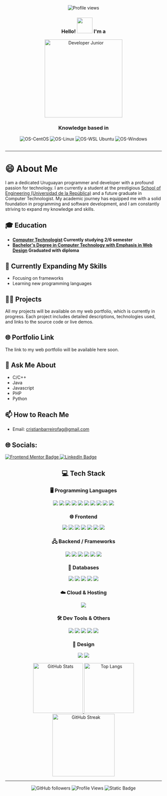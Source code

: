 <div align="center">
  <img src="https://i.imgur.com/X7SQED9.png" alt="Profile views">
</div>

<div align="center">
  <h3>Hello! <img src="https://raw.githubusercontent.com/cristianbarreiro/tarikul-islam-anik/refs/heads/main/assets/images/Waving%20Hand%20Medium-Light%20Skin%20Tone.png" style="height:50px;"> I'm a</h3>
    <img src="https://i.imgur.com/nDeMfan.gif" alt="Developer Junior" style="vertical-align: middle; height:250px;"/>
  <h3>Knowledge based in</h3>
  <img src="https://img.shields.io/badge/CentOS-262577?style=for-the-badge&logo=centos&logoColor=white" alt="OS-CentOS">
  <img src="https://img.shields.io/badge/Linux-FCC624?style=for-the-badge&logo=linux&logoColor=black" alt="OS-Linux">
  <img src="https://img.shields.io/badge/WSL-Ubuntu-E95420?style=for-the-badge&logo=ubuntu&logoColor=white" alt="OS-WSL Ubuntu">
  <img src="https://img.shields.io/badge/Windows-0078D6?style=for-the-badge&logo=windows&logoColor=white" alt="OS-Windows">
  <hr style="width: 100%; margin-top: 30px;">
</div>



# 😄 About Me
I am a dedicated Uruguayan programmer and developer with a profound passion for technology. I am currently a student at the prestigious [School of Engineering (Universidad de la República)](https://www.fing.edu.uy) and a future graduate in Computer Technologist. My academic journey has equipped me with a solid foundation in programming and software development, and I am constantly striving to expand my knowledge and skills. 


## 🎓 Education
- **[Computer Technologist](https://www.fing.edu.uy/tecnoinf/mvd/index.html) Currently studying 2/6 semester**  
- **[Bachelor's Degree in Computer Technology with Emphasis in Web Design](https://esi.edu.uy/carreras/emt-informatica/) Graduated with diploma**

## 🌱 Currently Expanding My Skills
- Focusing on frameworks
- Learning new programming languages

## 👨‍💻 Projects

All my projects will be available on my web portfolio, which is currently in progress. Each project includes detailed descriptions, technologies used, and links to the source code or live demos.

## 🌐 Portfolio Link
The link to my web portfolio will be available here soon.

## 💬 Ask Me About
- C/C++
- Java
- Javascript
- PHP
- Python
 

## 📫 How to Reach Me
- Email: cristianbarreirofag@gmail.com

## 🌐 Socials:

<a href="https://www.frontendmentor.io/profile/cristianbarreiro" target="_blank">
  <img src="https://img.shields.io/badge/Frontend%20Mentor-%23101010.svg?style=for-the-badge&logo=frontendmentor&logoColor=white" alt="Frontend Mentor Badge" />
</a>
<a href="https://www.linkedin.com/in/cristian-barreiro-dev/" target="_blank">
  <img src="https://img.shields.io/badge/LinkedIn-%230077B5.svg?style=for-the-badge&logo=linkedin&logoColor=white" alt="LinkedIn Badge" />
</a>


<div align="center">

## 💻 Tech Stack

### 🖥️ Programming Languages
<img src="https://img.shields.io/badge/C-%2300599C.svg?style=for-the-badge&logo=c&logoColor=white" />
<img src="https://img.shields.io/badge/c++-%2300599C.svg?style=for-the-badge&logo=c%2B%2B&logoColor=white" />
<img src="https://img.shields.io/badge/c%23-%23239120.svg?style=for-the-badge&logo=c-sharp&logoColor=white" />
<img src="https://img.shields.io/badge/java-%23ED8B00.svg?style=for-the-badge&logo=java&logoColor=white" />
<img src="https://img.shields.io/badge/python-%233776AB.svg?style=for-the-badge&logo=python&logoColor=white" />
<img src="https://img.shields.io/badge/javascript-%23323330.svg?style=for-the-badge&logo=javascript&logoColor=%23F7DF1E" />
<img src="https://img.shields.io/badge/php-%23777BB4.svg?style=for-the-badge&logo=php&logoColor=white" />
<img src="https://img.shields.io/badge/R-276DC3?style=for-the-badge&logo=r&logoColor=white" />
<img src="https://img.shields.io/badge/Haskell-%235e5086.svg?style=for-the-badge&logo=haskell&logoColor=white" />
<img src="https://img.shields.io/badge/Pascal-ED5A18?style=for-the-badge&logo=delphi&logoColor=white" />

### 🌐 Frontend
<img src="https://img.shields.io/badge/html5-%23E34F26.svg?style=for-the-badge&logo=html5&logoColor=white" />
<img src="https://img.shields.io/badge/css3-%231572B6.svg?style=for-the-badge&logo=css3&logoColor=white" />
<img src="https://img.shields.io/badge/bootstrap-%23563D7C.svg?style=for-the-badge&logo=bootstrap&logoColor=white" />
<img src="https://img.shields.io/badge/tailwindcss-%2338B2AC.svg?style=for-the-badge&logo=tailwind-css&logoColor=white" />
<img src="https://img.shields.io/badge/react-%2320232a.svg?style=for-the-badge&logo=react&logoColor=%2361DAFB" />
<img src="https://img.shields.io/badge/redux-%23593d88.svg?style=for-the-badge&logo=redux&logoColor=white" />
<img src="https://img.shields.io/badge/jquery-%230769AD.svg?style=for-the-badge&logo=jquery&logoColor=white" />

### 🖧 Backend / Frameworks
<img src="https://img.shields.io/badge/express.js-%23404d59.svg?style=for-the-badge&logo=express&logoColor=white" />
<img src="https://img.shields.io/badge/node.js-%23339933.svg?style=for-the-badge&logo=node.js&logoColor=white" />
<img src="https://img.shields.io/badge/apollo-%234F2291.svg?style=for-the-badge&logo=apollo-graphql&logoColor=white" />
<img src="https://img.shields.io/badge/graphql-E10098.svg?style=for-the-badge&logo=graphql&logoColor=white" />
<img src="https://img.shields.io/badge/laravel-%23FF2D20.svg?style=for-the-badge&logo=laravel&logoColor=white" />
<img src="https://img.shields.io/badge/phpunit-7741BB.svg?style=for-the-badge&logo=php&logoColor=white" />

### 💾 Databases
<img src="https://img.shields.io/badge/mysql-%2300f.svg?style=for-the-badge&logo=mysql&logoColor=white" />
<img src="https://img.shields.io/badge/MariaDB-003545?style=for-the-badge&logo=mariadb&logoColor=white" />
<img src="https://img.shields.io/badge/mongodb-%2347A248.svg?style=for-the-badge&logo=mongodb&logoColor=white" />
<img src="https://img.shields.io/badge/Microsoft%20SQL%20Server-CC2927?style=for-the-badge&logo=microsoft%20sql%20server&logoColor=white" />
<img src="https://img.shields.io/badge/postgres-%23316192.svg?style=for-the-badge&logo=postgresql&logoColor=white" />

### ☁️ Cloud & Hosting
<img src="https://img.shields.io/badge/AWS-%23FF9900.svg?style=for-the-badge&logo=amazon-aws&logoColor=white" />

### 🛠️ Dev Tools & Others
<img src="https://img.shields.io/badge/git-%23F05033.svg?style=for-the-badge&logo=git&logoColor=white" />
<img src="https://img.shields.io/badge/bash-%23121011.svg?style=for-the-badge&logo=gnu-bash&logoColor=white" />
<img src="https://img.shields.io/badge/docker-%230db7ed.svg?style=for-the-badge&logo=docker&logoColor=white" />
<img src="https://img.shields.io/badge/JSON-5E5C5C?style=for-the-badge&logo=json&logoColor=white" />
<img src="https://img.shields.io/badge/linux-%23000000.svg?style=for-the-badge&logo=linux&logoColor=white" />

### 🎨 Design
<img src="https://img.shields.io/badge/Canva-%2300C4CC.svg?style=for-the-badge&logo=Canva&logoColor=white" />
<img src="https://img.shields.io/badge/figma-%23F24E1E.svg?style=for-the-badge&logo=figma&logoColor=white" />



<p align="center">
  <a href="https://github.com/cristianbarreiro">
    <img height="160" src="https://github-readme-stats.vercel.app/api?username=cristianbarreiro&show_icons=true&theme=catppuccin_latte" alt="GitHub Stats" />
  </a>
  <a href="https://github.com/cristianbarreiro">
    <img height="160" src="https://github-readme-stats.vercel.app/api/top-langs/?username=cristianbarreiro&layout=compact&langs_count=8&hide=jupyter%20notebook&card_width=280&theme=catppuccin_latte" alt="Top Langs" />
  </a>
  <a href="https://github.com/cristianbarreiro">
    <img height="200" src="https://streak-stats.demolab.com?user=cristianbarreiro&theme=catppuccin_latte&date_format=j%20M%20Y&card_width=460&ring=5f5fff&fire=ffb86c&sideNums=5f5fff&currStreakLabel=ff6b00" alt="GitHub Streak" />
  </a>


</p>




<!-- ### 🔝 Top Contributed Repo
![]() -->


<!-- ### ⭐ Featured Repository 


| ![Customized Card]() | ![Customized Card]() |
| --- | --- | -->


------
![GitHub followers](https://img.shields.io/github/followers/cristianbarreiro?style=flat&logo=github&color=05122A&labelColor=05122A)
![Profile Views](https://komarev.com/ghpvc/?username=cristianbarreiro&style=flat&labelColor=05122A&color=05122A)
![Static Badge](https://img.shields.io/badge/Thanks%20for%20visiting!-05122A)

